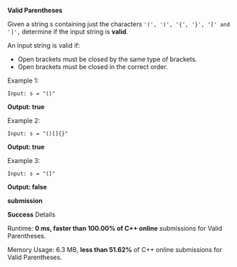 **Valid Parentheses**

Given a string s containing just the characters `'(', ')', '{', '}', '[' and ']',` determine if the input string is **valid**.

An input string is valid if:

* Open brackets must be closed by the same type of brackets.
* Open brackets must be closed in the correct order.
 

Example 1:

```
Input: s = "()"
```
**Output: true**

Example 2:

```
Input: s = "()[]{}"
```
**Output: true**


Example 3:

`Input: s = "(]"`

**Output: false**

**submission**

**Success**
Details 

Runtime: **0 ms, faster than 100.00% of C++ online** submissions for Valid Parentheses.

Memory Usage: 6.3 MB, **less than 51.62%** of C++ online submissions for Valid Parentheses.